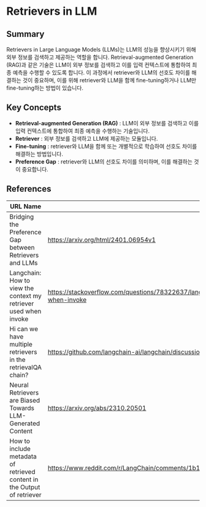 # Retrievers in LLM

## Summary
Retrievers in Large Language Models (LLMs)는 LLM의 성능을 향상시키기 위해 외부 정보를 검색하고 제공하는 역할을 합니다. Retrieval-augmented Generation (RAG)과 같은 기술은 LLM이 외부 정보를 검색하고 이를 입력 컨텍스트에 통합하여 최종 예측을 수행할 수 있도록 합니다. 이 과정에서 retriever와 LLM의 선호도 차이를 해결하는 것이 중요하며, 이를 위해 retriever와 LLM을 함께 fine-tuning하거나 LLM만 fine-tuning하는 방법이 있습니다.

## Key Concepts
- **Retrieval-augmented Generation (RAG)** : LLM이 외부 정보를 검색하고 이를 입력 컨텍스트에 통합하여 최종 예측을 수행하는 기술입니다.
- **Retriever** : 외부 정보를 검색하고 LLM에 제공하는 모듈입니다.
- **Fine-tuning** : retriever와 LLM을 함께 또는 개별적으로 학습하여 선호도 차이를 해결하는 방법입니다.
- **Preference Gap** : retriever와 LLM의 선호도 차이를 의미하며, 이를 해결하는 것이 중요합니다.

## References
| URL Name | URL |
| --- | --- |
| Bridging the Preference Gap between Retrievers and LLMs | https://arxiv.org/html/2401.06954v1 |
| Langchain: How to view the context my retriever used when invoke | https://stackoverflow.com/questions/78322637/langchain-how-to-view-the-context-my-retriever-used-when-invoke |
| Hi can we have multiple retrievers in the retrievalQA chain? | https://github.com/langchain-ai/langchain/discussions/16898 |
| Neural Retrievers are Biased Towards LLM-Generated Content | https://arxiv.org/abs/2310.20501 |
| How to include metadata of retrieved content in the Output of retriever | https://www.reddit.com/r/LangChain/comments/1b1k4p7/how_to_include_metadata_of_retrieved_content_in/ |